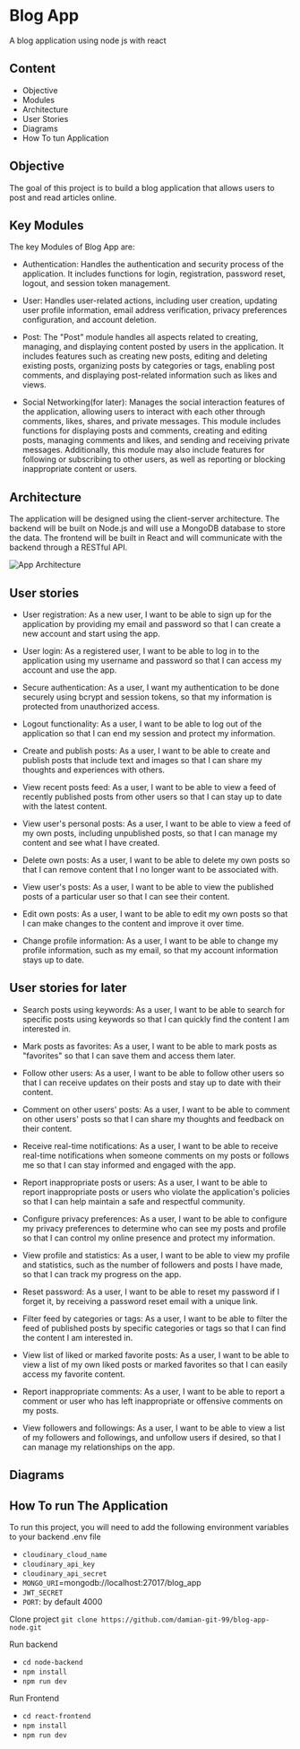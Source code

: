 # Blog App

A blog application using node js with react

## Content
- Objective
- Modules
- Architecture
- User Stories
- Diagrams
- How To tun Application

## Objective
The goal of this project is to build a blog application that allows users to post and read articles online.

## Key Modules
The key Modules of Blog App are:
- Authentication: Handles the authentication and security process of the application. It includes functions for login, registration, password reset, logout, and session token management. 

- User: Handles user-related actions, including user creation, updating user profile information, email address verification, privacy preferences configuration, and account deletion.

- Post: The "Post" module handles all aspects related to creating, managing, and displaying content posted by users in the application. It includes features such as creating new posts, editing and deleting existing posts, organizing posts by categories or tags, enabling post comments, and displaying post-related information such as likes and views. 

- Social Networking(for later): Manages the social interaction features of the application, allowing users to interact with each other through comments, likes, shares, and private messages. This module includes functions for displaying posts and comments, creating and editing posts, managing comments and likes, and sending and receiving private messages. Additionally, this module may also include features for following or subscribing to other users, as well as reporting or blocking inappropriate content or users.

## Architecture
The application will be designed using the client-server architecture. The backend will be built on Node.js and will use a MongoDB database to store the data. The frontend will be built in React and will communicate with the backend through a RESTful API.

![App Architecture](https://i.ibb.co/F8SPP9X/Captura-de-pantalla-2023-03-15-180454.png)

## User stories
- User registration:
As a new user, I want to be able to sign up for the application by providing my email and password so that I can create a new account and start using the app.

- User login:
As a registered user, I want to be able to log in to the application using my username and password so that I can access my account and use the app.

- Secure authentication:
As a user, I want my authentication to be done securely using bcrypt and session tokens, so that my information is protected from unauthorized access.

- Logout functionality:
As a user, I want to be able to log out of the application so that I can end my session and protect my information.

- Create and publish posts:
As a user, I want to be able to create and publish posts that include text and images so that I can share my thoughts and experiences with others.

- View recent posts feed:
As a user, I want to be able to view a feed of recently published posts from other users so that I can stay up to date with the latest content.

- View user's personal posts:
As a user, I want to be able to view a feed of my own posts, including unpublished posts, so that I can manage my content and see what I have created.

- Delete own posts:
As a user, I want to be able to delete my own posts so that I can remove content that I no longer want to be associated with.

- View user's posts:
As a user, I want to be able to view the published posts of a particular user so that I can see their content.

- Edit own posts: 
As a user, I want to be able to edit my own posts so that I can make changes to the content and improve it over time.

- Change profile information:
As a user, I want to be able to change my profile information, such as my email, so that my account information stays up to date.

## User stories for later
- Search posts using keywords:
As a user, I want to be able to search for specific posts using keywords so that I can quickly find the content I am interested in.

- Mark posts as favorites:
As a user, I want to be able to mark posts as "favorites" so that I can save them and access them later.

- Follow other users:
As a user, I want to be able to follow other users so that I can receive updates on their posts and stay up to date with their content.

- Comment on other users' posts:
As a user, I want to be able to comment on other users' posts so that I can share my thoughts and feedback on their content.

- Receive real-time notifications:
As a user, I want to be able to receive real-time notifications when someone comments on my posts or follows me so that I can stay informed and engaged with the app.

- Report inappropriate posts or users:
As a user, I want to be able to report inappropriate posts or users who violate the application's policies so that I can help maintain a safe and respectful community.

- Configure privacy preferences:
As a user, I want to be able to configure my privacy preferences to determine who can see my posts and profile so that I can control my online presence and protect my information.

- View profile and statistics:
As a user, I want to be able to view my profile and statistics, such as the number of followers and posts I have made, so that I can track my progress on the app.

- Reset password:
As a user, I want to be able to reset my password if I forget it, by receiving a password reset email with a unique link.

- Filter feed by categories or tags:
As a user, I want to be able to filter the feed of published posts by specific categories or tags so that I can find the content I am interested in.

- View list of liked or marked favorite posts:
As a user, I want to be able to view a list of my own liked posts or marked favorites so that I can easily access my favorite content.

- Report inappropriate comments:
As a user, I want to be able to report a comment or user who has left inappropriate or offensive comments on my posts.

- View followers and followings:
As a user, I want to be able to view a list of my followers and followings, and unfollow users if desired, so that I can manage my relationships on the app.

## Diagrams

## How To run The Application

To run this project, you will need to add the following environment variables to your backend .env file

- `cloudinary_cloud_name`
- `cloudinary_api_key`
- `cloudinary_api_secret`
- `MONGO_URI`=mongodb://localhost:27017/blog_app
- `JWT_SECRET`
- `PORT`: by default 4000

Clone project `git clone https://github.com/damian-git-99/blog-app-node.git`

Run backend
- `cd node-backend`
- `npm install`
- `npm run dev`

Run Frontend
- `cd react-frontend`
- `npm install`
- `npm run dev`
